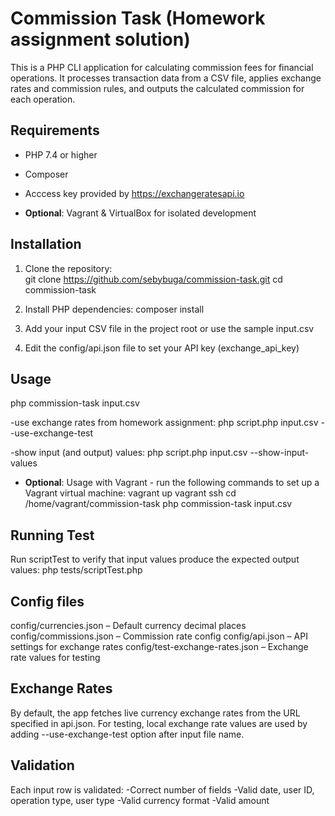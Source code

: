 # Commission Task (Homework assignment solution)

This is a PHP CLI application for calculating commission fees for financial operations. It processes transaction data from a CSV file, applies exchange rates and commission rules, and outputs the calculated commission for each operation.

## Requirements

- PHP 7.4 or higher
- Composer
- Acccess key provided by https://exchangeratesapi.io

- **Optional**: Vagrant & VirtualBox for isolated development


## Installation

1. Clone the repository:   
git clone https://github.com/sebybuga/commission-task.git
cd commission-task

2. Install PHP dependencies:
composer install

3. Add your input CSV file in the project root or use the sample input.csv

4. Edit the config/api.json file to set your API key (exchange_api_key) 


## Usage

php commission-task input.csv

-use exchange rates from homework assignment:
php script.php input.csv --use-exchange-test

-show input (and output) values:
php script.php input.csv --show-input-values

- **Optional**: Usage with Vagrant - run the following commands to set up a Vagrant virtual machine:
vagrant up
vagrant ssh
cd /home/vagrant/commission-task
php commission-task input.csv

## Running Test
Run scriptTest to verify that input values produce the expected output values:
php tests/scriptTest.php


## Config files
config/currencies.json – Default currency decimal places
config/commissions.json – Commission rate config
config/api.json – API settings for exchange rates
config/test-exchange-rates.json – Exchange rate values for testing

## Exchange Rates
By default, the app fetches live currency exchange rates from the URL specified in api.json. 
For testing, local exchange rate values are used by adding --use-exchange-test option after input file name.

## Validation
Each input row is validated:
-Correct number of fields
-Valid date, user ID, operation type, user type
-Valid currency format
-Valid amount
